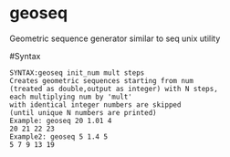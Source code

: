 # geoseq
Geometric sequence generator
similar to seq unix utility 

#Syntax
```
SYNTAX:geoseq init_num mult steps
Creates geometric sequences starting from num
(treated as double,output as integer) with N steps,
each multiplying num by 'mult' 
with identical integer numbers are skipped 
(until unique N numbers are printed)
Example: geoseq 20 1.01 4 
20 21 22 23
Example2: geoseq 5 1.4 5
5 7 9 13 19


```
